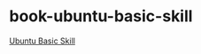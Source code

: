 # book-ubuntu-basic-skill

[Ubuntu Basic Skill](http://samwhelp.github.io/book-ubuntu-basic-skill/)

